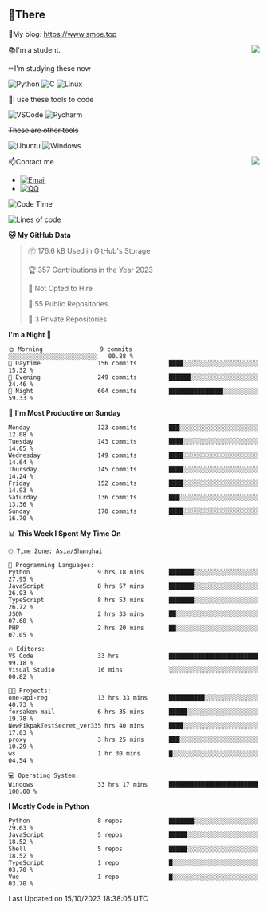 
## 👏There

📰My blog: https://www.smoe.top

<img align="right" src="https://github-readme-stats.vercel.app/api/top-langs/?username=AkashiCoin"/>


📚I'm a student.

✏I'm studying these now

![Python](https://img.shields.io/badge/-Python-blue?style=flat-square&logo=Python&logoColor=fff)
![C](https://img.shields.io/badge/-C-585858?style=flat-square&logo=C&logoColor=fff)
![Linux](https://img.shields.io/badge/-Linux-black?style=flat-square&logo=Linux&logoColor=fff)

🔨I use these tools to code

![VSCode](https://img.shields.io/badge/-VSCode-blue?style=flat-square&logo=visualstudiocode&logoColor=fff)
![Pycharm](https://img.shields.io/badge/-Pycharm-green?style=flat-square&logo=pycharm&logoColor=fff)

 ~~These are other tools~~

![Ubuntu](https://img.shields.io/badge/-Ubuntu-orange?style=flat-square&logo=Ubuntu&logoColor=fff)
![Windows](https://img.shields.io/badge/-Windows-blue?style=flat-square&logo=Windows&logoColor=fff)

<img align="right" src="https://github-readme-stats.vercel.app/api?username=AkashiCoin" />


📫Contact me

* [![Email](https://img.shields.io/badge/Email-l1040186796@gmail.com-1?style=social&logoColor=fff)](mailto:l1040186796@gmail.com)
* [![QQ](https://img.shields.io/badge/QQ-1040186796-1?style=social&logoColor=fff)](tencent://AddContact/?fromId=45&fromSubId=1&subcmd=all&uin=1040186796&website=www.oicqzone.com)

<!--START_SECTION:waka-->
![Code Time](http://img.shields.io/badge/Code%20Time-938%20hrs%2058%20mins-blue)

![Lines of code](https://img.shields.io/badge/From%20Hello%20World%20I%27ve%20Written-442.5%20thousand%20lines%20of%20code-blue)

**🐱 My GitHub Data** 

> 📦 176.6 kB Used in GitHub's Storage 
 > 
> 🏆 357 Contributions in the Year 2023
 > 
> 🚫 Not Opted to Hire
 > 
> 📜 55 Public Repositories 
 > 
> 🔑 3 Private Repositories 
 > 
**I'm a Night 🦉** 

```text
🌞 Morning                9 commits           ░░░░░░░░░░░░░░░░░░░░░░░░░   00.88 % 
🌆 Daytime                156 commits         ████░░░░░░░░░░░░░░░░░░░░░   15.32 % 
🌃 Evening                249 commits         ██████░░░░░░░░░░░░░░░░░░░   24.46 % 
🌙 Night                  604 commits         ███████████████░░░░░░░░░░   59.33 % 
```
📅 **I'm Most Productive on Sunday** 

```text
Monday                   123 commits         ███░░░░░░░░░░░░░░░░░░░░░░   12.08 % 
Tuesday                  143 commits         ████░░░░░░░░░░░░░░░░░░░░░   14.05 % 
Wednesday                149 commits         ████░░░░░░░░░░░░░░░░░░░░░   14.64 % 
Thursday                 145 commits         ████░░░░░░░░░░░░░░░░░░░░░   14.24 % 
Friday                   152 commits         ████░░░░░░░░░░░░░░░░░░░░░   14.93 % 
Saturday                 136 commits         ███░░░░░░░░░░░░░░░░░░░░░░   13.36 % 
Sunday                   170 commits         ████░░░░░░░░░░░░░░░░░░░░░   16.70 % 
```


📊 **This Week I Spent My Time On** 

```text
🕑︎ Time Zone: Asia/Shanghai

💬 Programming Languages: 
Python                   9 hrs 18 mins       ███████░░░░░░░░░░░░░░░░░░   27.95 % 
JavaScript               8 hrs 57 mins       ███████░░░░░░░░░░░░░░░░░░   26.93 % 
TypeScript               8 hrs 53 mins       ███████░░░░░░░░░░░░░░░░░░   26.72 % 
JSON                     2 hrs 33 mins       ██░░░░░░░░░░░░░░░░░░░░░░░   07.68 % 
PHP                      2 hrs 20 mins       ██░░░░░░░░░░░░░░░░░░░░░░░   07.05 % 

🔥 Editors: 
VS Code                  33 hrs              █████████████████████████   99.18 % 
Visual Studio            16 mins             ░░░░░░░░░░░░░░░░░░░░░░░░░   00.82 % 

🐱‍💻 Projects: 
one-api-reg              13 hrs 33 mins      ██████████░░░░░░░░░░░░░░░   40.73 % 
forsaken-mail            6 hrs 35 mins       █████░░░░░░░░░░░░░░░░░░░░   19.78 % 
NewPikpakTestSecret_ver335 hrs 40 mins       ████░░░░░░░░░░░░░░░░░░░░░   17.03 % 
proxy                    3 hrs 25 mins       ███░░░░░░░░░░░░░░░░░░░░░░   10.29 % 
ws                       1 hr 30 mins        █░░░░░░░░░░░░░░░░░░░░░░░░   04.54 % 

💻 Operating System: 
Windows                  33 hrs 17 mins      █████████████████████████   100.00 % 
```

**I Mostly Code in Python** 

```text
Python                   8 repos             ███████░░░░░░░░░░░░░░░░░░   29.63 % 
JavaScript               5 repos             █████░░░░░░░░░░░░░░░░░░░░   18.52 % 
Shell                    5 repos             █████░░░░░░░░░░░░░░░░░░░░   18.52 % 
TypeScript               1 repo              █░░░░░░░░░░░░░░░░░░░░░░░░   03.70 % 
Vue                      1 repo              █░░░░░░░░░░░░░░░░░░░░░░░░   03.70 % 
```




 Last Updated on 15/10/2023 18:38:05 UTC
<!--END_SECTION:waka-->
